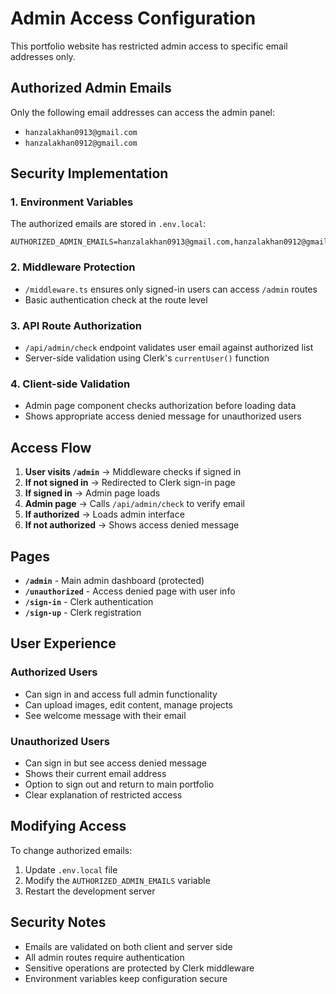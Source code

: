 # Admin Access Configuration

This portfolio website has restricted admin access to specific email addresses only.

## Authorized Admin Emails

Only the following email addresses can access the admin panel:
- `hanzalakhan0913@gmail.com`
- `hanzalakhan0912@gmail.com`

## Security Implementation

### 1. Environment Variables
The authorized emails are stored in `.env.local`:
```
AUTHORIZED_ADMIN_EMAILS=hanzalakhan0913@gmail.com,hanzalakhan0912@gmail.com
```

### 2. Middleware Protection
- `/middleware.ts` ensures only signed-in users can access `/admin` routes
- Basic authentication check at the route level

### 3. API Route Authorization
- `/api/admin/check` endpoint validates user email against authorized list
- Server-side validation using Clerk's `currentUser()` function

### 4. Client-side Validation
- Admin page component checks authorization before loading data
- Shows appropriate access denied message for unauthorized users

## Access Flow

1. **User visits `/admin`** → Middleware checks if signed in
2. **If not signed in** → Redirected to Clerk sign-in page
3. **If signed in** → Admin page loads
4. **Admin page** → Calls `/api/admin/check` to verify email
5. **If authorized** → Loads admin interface
6. **If not authorized** → Shows access denied message

## Pages

- **`/admin`** - Main admin dashboard (protected)
- **`/unauthorized`** - Access denied page with user info
- **`/sign-in`** - Clerk authentication
- **`/sign-up`** - Clerk registration

## User Experience

### Authorized Users
- Can sign in and access full admin functionality
- Can upload images, edit content, manage projects
- See welcome message with their email

### Unauthorized Users
- Can sign in but see access denied message
- Shows their current email address
- Option to sign out and return to main portfolio
- Clear explanation of restricted access

## Modifying Access

To change authorized emails:
1. Update `.env.local` file
2. Modify the `AUTHORIZED_ADMIN_EMAILS` variable
3. Restart the development server

## Security Notes

- Emails are validated on both client and server side
- All admin routes require authentication
- Sensitive operations are protected by Clerk middleware
- Environment variables keep configuration secure
